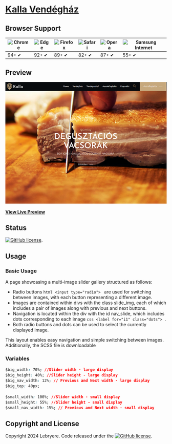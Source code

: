 # [Kalla Vendégház](https://lebryere.github.io/Kalla/)

## Browser Support

![Chrome](https://raw.githubusercontent.com/alrra/browser-logos/master/src/chrome/chrome_48x48.png) | ![Edge](https://raw.githubusercontent.com/alrra/browser-logos/master/src/edge/edge_48x48.png) | ![Firefox](https://raw.githubusercontent.com/alrra/browser-logos/master/src/firefox/firefox_48x48.png) | ![Safari](https://raw.githubusercontent.com/alrra/browser-logos/master/src/safari/safari_48x48.png) | ![Opera](https://raw.githubusercontent.com/alrra/browser-logos/master/src/opera/opera_48x48.png) | ![Samsung Internet](https://raw.githubusercontent.com/alrra/browser-logos/master/src/samsung-internet/samsung-internet_48x48.png)
--- | --- | --- | --- | --- | --- |
94+ ✔ | 92+ ✔ | 89+ ✔ | 82+ ✔ | 87+ ✔ | 55+ ✔ |

## Preview

[![Resume Preview](preview.png)](https://lebryere.github.io/Kalla/)

**[View Live Preview](https://lebryere.github.io/Kalla/)**

## Status

[![GitHub license](https://img.shields.io/badge/license-MIT-green?&style=plastic)](https://raw.githubusercontent.com/LeBryere/Kalla/master/LICENSE).

## Usage

### Basic Usage

A page showcasing a multi-image slider gallery structured as follows:

- Radio buttons ```html <input type="radio"> ``` are used for switching between images, with each button representing a different image.
- Images are contained within divs with the class slide_img, each of which includes a pair of images along with previous and next buttons.
- Navigation is located within the div with the id nav_slide, which includes dots corresponding to each image ```css <label for="i1" class="dots"> ```.
- Both radio buttons and dots can be used to select the currently displayed image.

This layout enables easy navigation and simple switching between images. Additionally, the SCSS file is downloadable

### Variables
```css
$big_width: 70%; //Slider width - large display
$big_height: 40%; //Slider height - large display
$big_nav_width: 12%; // Previous and Next width - large display
$big_top: 40px;

$small_width: 100%; //Slider width - small display
$small_height: 55%; //Slider height - small display
$small_nav_width: 15%; // Previous and Next width - small display
```

## Copyright and License

Copyright 2024 Lebryere. Code released under the [![GitHub license](https://img.shields.io/badge/license-MIT-green?&style=plastic)](https://raw.githubusercontent.com/LeBryere/Kalla/master/LICENSE).
